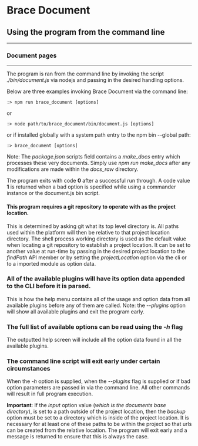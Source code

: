 # Brace Document
## Using the program from the command line

---
### Document pages

---

The program is ran from the command line by invoking the script *./bin/document.js* via nodejs and passing in the desired handling options.

Below are three examples invoking Brace Document via the command line:

```:> npm run brace_document [options]```

or

```:> node path/to/brace_document/bin/document.js [options]```

or if installed globally with a system path entry to the npm bin --global path:

```:> brace_document [options]```

Note: The *package.json* scripts field contains a *make_docs* entry which processes these very documents. Simply use *npm run make_docs* after any modifications are made within the *docs_raw* directory.

The program exits with code **0** after a successful run through. A code value **1** is returned when a bad option is specified while using a commander instance or the document.js bin script.

#### This program requires a git repository to operate with as the project location.
This is determined by asking git what its top level directory is. All paths used within the platform will then be relative to that project location directory. The shell process working directory is used as the default value when locating a git repository to establish a project location. It can be set to another value at run-time by passing in the desired project location to the *findPath* API member or by setting the *projectLocation* option via the cli or to a imported module as option data.

### All of the available plugins will have its option data appended to the CLI before it is parsed.
This is how the help menu contains all of the usage and option data from all available plugins before any of them are called.
Note: the *--plugins* option will show all available plugins and exit the program early.

### The full list of available options can be read using the *-h* flag
The outputted help screen will include all the option data found in all the available plugins.

### The command line script will exit early under certain circumstances
When the *-h* option is supplied, when the *--plugins* flag is supplied or if bad option parameters are passed in via the command line. All other commands will result in full program execution.

**Important**: If the *input* option value  (*which is the documents base directory*), is set to a path outside of the project location, then the *backup* option must be set to a directory which is inside of the project location. It is necessary for at least one of these paths to be within the project so that urls can be created from the relative location. The program will exit early and a message is returned to ensure that this is always the case.
